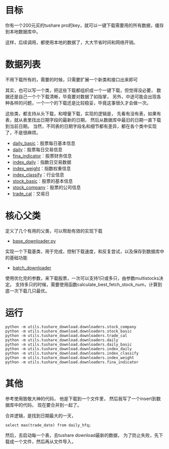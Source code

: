 # 目标

你有一个200元买的tushare pro的key，就可以一键下载需要用的所有数据，缓存到本地数据库中。

这样，后续调用，都使用本地的数据了，大大节省时间和网络开销。

# 数据列表

不用下载所有的，需要的时候，只需要扩展一个新类和接口出来即可

其实，也可以写一个类，把这些下载都组织成一个一键下载，但觉得没必要，
数据还是自己一个个下载清晰，毕竟要对数据了如指掌，
另外，中途可能会出现各种各样的问题，一个一个的下载还是比较稳妥，毕竟这事很久才会做一次。

这些类，都支持从头下载，和增量下载，实现的逻辑是，
先看有没有表，如果有表，就从表里找出日期字段的最新的日期，
然后从数据库中最旧的日期一直下载到当前日期。
当然，不同表的日期字段名和细节都有差异，都在各个类中实现了，不是很麻烦。

- [daily_basic](downloaders/daily_basic.py)：股票每日基本信息
- [daily](downloaders/daily.py)：股票每日交易信息
- [fina_indicator](downloaders/fina_indicator.py)：股票财务信息
- [index_daily](downloaders/index_daily.py)：指数日交易数据
- [index_weight](downloaders/index_weight.py)：指数权重信息
- [index_classify](downloaders/index_classify.py)：行业信息
- [stock_basic](downloaders/stock_basic.py)：股票的基本信息
- [stock_company](downloaders/stock_company.py)：股票的公司信息
- [trade_cal](downloaders/trade_cal.py)：交易日

# 核心父类

定义了几个有用的父类，可以帮助有效的实现下载

- [base_downloader.py](downloaders/base_downloader.py)

实现一个下载基类，用于完成，控制下载速度，和反复尝试，以及保存到数据库中的基础功能

- [batch_downloader](downloaders/batch_downloader.py)

使用优化完的参数，来下载股票，一次可以支持1只或多只，由参数multistocks决定。
支持多只的时候，需要使用函数calculate_best_fetch_stock_num，计算到底一次下载几只最优。

# 运行

```
python -m utils.tushare_download.downloaders.stock_company
python -m utils.tushare_download.downloaders.stock_basic
python -m utils.tushare_download.downloaders.trade_cal
python -m utils.tushare_download.downloaders.daily
python -m utils.tushare_download.downloaders.daily_basic
python -m utils.tushare_download.downloaders.index_daily
python -m utils.tushare_download.downloaders.index_classify
python -m utils.tushare_download.downloaders.index_weight
python -m utils.tushare_download.downloaders.fina_indicator
```

# 其他

参考使用致敬大神的代码，
他是下载到一个文件里，
然后我写了一个insert到数据库中的代码，
现在要合并到一起了。

合并逻辑，是找到日期最大的一天，

`select max(trade_date) from daily_hfq;`

然后，去启动每一个表，去tushare download最新的数据，
为了防止失败，先下载成一个文件，然后再从文件导入，

